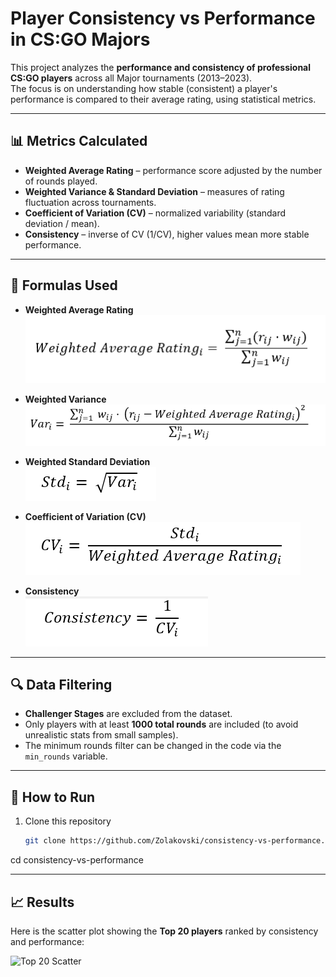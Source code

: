 # Player Consistency vs Performance in CS:GO Majors

This project analyzes the **performance and consistency of professional CS:GO players** across all Major tournaments (2013–2023).  
The focus is on understanding how stable (consistent) a player's performance is compared to their average rating, using statistical metrics.

---

## 📊 Metrics Calculated

- **Weighted Average Rating** – performance score adjusted by the number of rounds played.  
- **Weighted Variance & Standard Deviation** – measures of rating fluctuation across tournaments.  
- **Coefficient of Variation (CV)** – normalized variability (standard deviation / mean).  
- **Consistency** – inverse of CV (1/CV), higher values mean more stable performance.  

---

## 📐 Formulas Used

- **Weighted Average Rating**  
  ![Weighted Average Rating](formulas/weighted_average_rating.png)

- **Weighted Variance**  
  ![Variance](formulas/variance.png)

- **Weighted Standard Deviation**  
  ![Std](formulas/std.png)

- **Coefficient of Variation (CV)**  
  ![CV](formulas/cv.png)

- **Consistency**  
  ![Consistency](formulas/consistency.png)

---

## 🔍 Data Filtering

- **Challenger Stages** are excluded from the dataset.  
- Only players with at least **1000 total rounds** are included (to avoid unrealistic stats from small samples).  
- The minimum rounds filter can be changed in the code via the `min_rounds` variable.  

---

## 🚀 How to Run

1. Clone this repository  
   ```bash
   git clone https://github.com/Zolakovski/consistency-vs-performance.git
cd consistency-vs-performance

---

## 📈 Results

Here is the scatter plot showing the **Top 20 players** ranked by consistency and performance:

![Top 20 Scatter](figures/top20.png)




